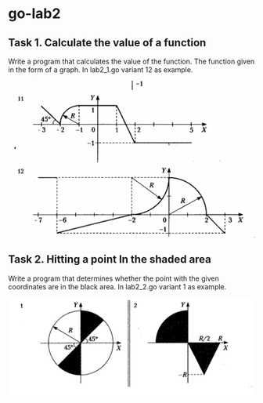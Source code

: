 # go-lab2

<h2>Task 1. Calculate the value of a function</h2>
Write a program that calculates the value of the function. The function given in the form of a graph.
In lab2_1.go variant 12 as example.

![Alt text](task1.png?raw=true "Task")

<h2>Task 2. Hitting a point In the shaded area</h2>
Write a program that determines whether the point with the given coordinates are in the black area.
In lab2_2.go variant 1 as example.

![Alt text](task2.png?raw=true "Task")

